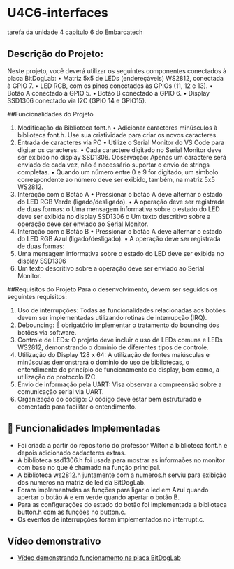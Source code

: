 # U4C6-interfaces
 tarefa da unidade 4 capitulo 6 do Embarcatech

## Descrição do Projeto:
Neste projeto, você deverá utilizar os seguintes componentes conectados à placa BitDogLab:
• Matriz 5x5 de LEDs (endereçáveis) WS2812, conectada à GPIO 7.
• LED RGB, com os pinos conectados às GPIOs (11, 12 e 13).
• Botão A conectado à GPIO 5.
• Botão B conectado à GPIO 6.
• Display SSD1306 conectado via I2C (GPIO 14 e GPIO15).

##Funcionalidades do Projeto
1. Modificação da Biblioteca font.h
    • Adicionar caracteres minúsculos à biblioteca font.h. Use sua criatividade para criar os novos
caracteres.
2. Entrada de caracteres via PC
    • Utilize o Serial Monitor do VS Code para digitar os caracteres.
    • Cada caractere digitado no Serial Monitor deve ser exibido no display SSD1306.
Observação: Apenas um caractere será enviado de cada vez, não é necessário suportar o
envio de strings completas.
    • Quando um número entre 0 e 9 for digitado, um símbolo correspondente ao número deve
ser exibido, também, na matriz 5x5 WS2812.
3. Interação com o Botão A
    • Pressionar o botão A deve alternar o estado do LED RGB Verde (ligado/desligado).
    • A operação deve ser registrada de duas formas:
o Uma mensagem informativa sobre o estado do LED deve ser exibida no display
SSD1306
o Um texto descritivo sobre a operação deve ser enviado ao Serial Monitor.
4. Interação com o Botão B
    • Pressionar o botão A deve alternar o estado do LED RGB Azul (ligado/desligado).
    • A operação deve ser registrada de duas formas:
5. Uma mensagem informativa sobre o estado do LED deve ser exibida no display
SSD1306
6. Um texto descritivo sobre a operação deve ser enviado ao Serial Monitor.

##Requisitos do Projeto
Para o desenvolvimento, devem ser seguidos os seguintes requisitos:
1. Uso de interrupções: Todas as funcionalidades relacionadas aos botões devem ser implementadas
utilizando rotinas de interrupção (IRQ).
2. Debouncing: É obrigatório implementar o tratamento do bouncing dos botões via software.
3. Controle de LEDs: O projeto deve incluir o uso de LEDs comuns e LEDs WS2812, demonstrando o
domínio de diferentes tipos de controle.
4. Utilização do Display 128 x 64: A utilização de fontes maiúsculas e minúsculas demonstrará o
domínio do uso de bibliotecas, o entendimento do princípio de funcionamento do display, bem
como, a utilização do protocolo I2C.
5. Envio de informação pela UART: Visa observar a compreensão sobre a comunicação serial via UART.
6. Organização do código: O código deve estar bem estruturado e comentado para facilitar o
entendimento.


## 🔧 Funcionalidades Implementadas
- Foi criada a partir do repositorio do professor Wilton a biblioteca font.h e depois adicionado cadacteres extras.
- A biblioteca ssd1306.h foi usada para mostrar as informaões no monitor com base no que é chamado na função principal. 
- A biblioteca ws2812.h juntamente com a numeros.h serviu para exibição dos numeros na matriz de led da BitDogLab.
- Foram implementadas as funções para ligar o led em Azul quando apertar o botão A e em verde quando apertar o botão B.
- Para as configurações do estado do botão foi implementada a biblioteca button.h com as funções no button.c.
- Os eventos de interrupções foram implementados no interrupt.c.

## Vídeo demonstrativo
- [Vídeo demonstrando funcionamento na placa BitDogLab](https://youtu.be/klhGtcKr1AM?si=9CKxzyHe1Oi-LSZA)